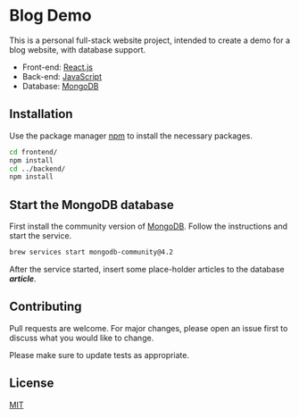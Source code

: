 # Blog Demo

This is a personal full-stack website project, intended to create a demo for a blog website, with database support.

* Front-end: [React.js](https://reactjs.org/)
* Back-end: [JavaScript](https://www.javascript.com/)
* Database: [MongoDB](https://www.mongodb.com/)


## Installation

Use the package manager [npm](https://npmjs.com) to install the necessary packages.

```bash
cd frontend/
npm install
cd ../backend/
npm install
```

## Start the MongoDB database

First install the community version of [MongoDB](https://docs.mongodb.com/manual/installation/). Follow the instructions and start the service.
```bash
brew services start mongodb-community@4.2
```
After the service started, insert some place-holder articles to the database <b><i>article</i></b>. 

## Contributing
Pull requests are welcome. For major changes, please open an issue first to discuss what you would like to change.

Please make sure to update tests as appropriate.

## License
[MIT](https://choosealicense.com/licenses/mit/)